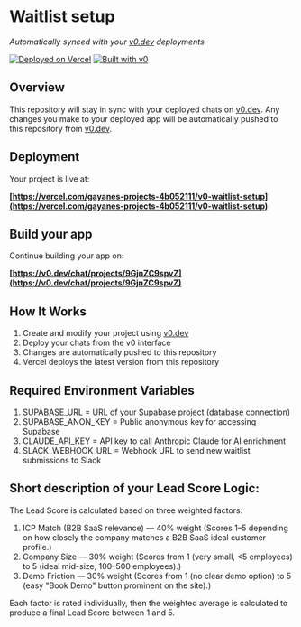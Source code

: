 # Waitlist setup

*Automatically synced with your [v0.dev](https://v0.dev) deployments*

[![Deployed on Vercel](https://img.shields.io/badge/Deployed%20on-Vercel-black?style=for-the-badge&logo=vercel)](https://vercel.com/gayanes-projects-4b052111/v0-waitlist-setup)
[![Built with v0](https://img.shields.io/badge/Built%20with-v0.dev-black?style=for-the-badge)](https://v0.dev/chat/projects/9GjnZC9spvZ)

## Overview

This repository will stay in sync with your deployed chats on [v0.dev](https://v0.dev).
Any changes you make to your deployed app will be automatically pushed to this repository from [v0.dev](https://v0.dev).

## Deployment

Your project is live at:

**[https://vercel.com/gayanes-projects-4b052111/v0-waitlist-setup](https://vercel.com/gayanes-projects-4b052111/v0-waitlist-setup)**

## Build your app

Continue building your app on:

**[https://v0.dev/chat/projects/9GjnZC9spvZ](https://v0.dev/chat/projects/9GjnZC9spvZ)**

## How It Works

1. Create and modify your project using [v0.dev](https://v0.dev)
2. Deploy your chats from the v0 interface
3. Changes are automatically pushed to this repository
4. Vercel deploys the latest version from this repository


## Required Environment Variables

1. SUPABASE_URL = URL of your Supabase project (database connection)
2. SUPABASE_ANON_KEY =	Public anonymous key for accessing Supabase
3. CLAUDE_API_KEY = API key to call Anthropic Claude for AI enrichment
4. SLACK_WEBHOOK_URL	= Webhook URL to send new waitlist submissions to Slack


## Short description of your Lead Score Logic:
The Lead Score is calculated based on three weighted factors:

1. ICP Match (B2B SaaS relevance) — 40% weight (Scores 1–5 depending on how closely the company matches a B2B SaaS ideal customer profile.) 
2. Company Size — 30% weight (Scores from 1 (very small, <5 employees) to 5 (ideal mid-size, 100–500 employees).)
3. Demo Friction — 30% weight (Scores from 1 (no clear demo option) to 5 (easy "Book Demo" button prominent on the site).)
   
Each factor is rated individually, then the weighted average is calculated to produce a final Lead Score between 1 and 5.
